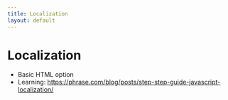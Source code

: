 ```yaml
---
title: Localization
layout: default
---
```


# Localization
* Basic HTML option
* Learning: https://phrase.com/blog/posts/step-step-guide-javascript-localization/
